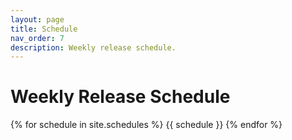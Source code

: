 ```yaml
---
layout: page
title: Schedule
nav_order: 7
description: Weekly release schedule.
---
```


# Weekly Release Schedule

{% for schedule in site.schedules %}
{{ schedule }}
{% endfor %}
